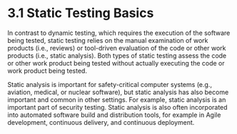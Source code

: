 # 3.1 Static Testing Basics

In contrast to dynamic testing, which requires the execution of the software being tested, static testing relies on the manual examination of work products \(i.e., reviews\) or tool-driven evaluation of the code or other work products \(i.e., static analysis\). Both types of static testing assess the code or other work product being tested without actually executing the code or work product being tested. 

Static analysis is important for safety-critical computer systems \(e.g., aviation, medical, or nuclear software\), but static analysis has also become important and common in other settings. For example, static analysis is an important part of security testing. Static analysis is also often incorporated into automated software build and distribution tools, for example in Agile development, continuous delivery, and continuous deployment.

